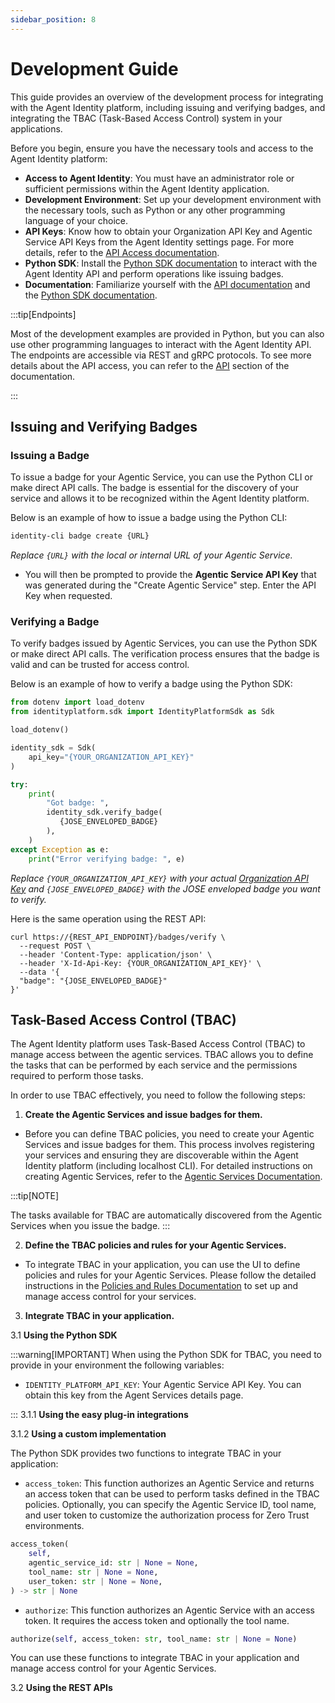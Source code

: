 ```yaml
---
sidebar_position: 8
---
```


# Development Guide

This guide provides an overview of the development process for integrating with the Agent Identity platform, including issuing and verifying badges, and integrating the TBAC (Task-Based Access Control) system in your applications.

Before you begin, ensure you have the necessary tools and access to the Agent Identity platform:

- **Access to Agent Identity**: You must have an administrator role or sufficient permissions within the Agent Identity application.
- **Development Environment**: Set up your development environment with the necessary tools, such as Python or any other programming language of your choice.
- **API Keys**: Know how to obtain your Organization API Key and Agentic Service API Keys from the Agent Identity settings page. For more details, refer to the [API Access documentation](/docs/api).
- **Python SDK**: Install the [Python SDK documentation](/docs/sdk#python-sdk) to interact with the Agent Identity API and perform operations like issuing badges.
- **Documentation**: Familiarize yourself with the [API documentation](/docs/api) and the [Python SDK documentation](/docs/sdk#python-sdk).

:::tip[Endpoints]

Most of the development examples are provided in Python, but you can also use other programming languages to interact with the Agent Identity API. The endpoints are accessible via REST and gRPC protocols.
To see more details about the API access, you can refer to the [API](/docs/api) section of the documentation.

:::

## Issuing and Verifying Badges

### Issuing a Badge

To issue a badge for your Agentic Service, you can use the Python CLI or make direct API calls. The badge is essential for the discovery of your service and allows it to be recognized within the Agent Identity platform.

Below is an example of how to issue a badge using the Python CLI:

```bash
identity-cli badge create {URL}
```

_Replace `{URL}` with the local or internal URL of your Agentic Service._

- You will then be prompted to provide the **Agentic Service API Key** that was generated during the "Create Agentic Service" step. Enter the API Key when requested.

### Verifying a Badge

To verify badges issued by Agentic Services, you can use the Python SDK or make direct API calls. The verification process ensures that the badge is valid and can be trusted for access control.

Below is an example of how to verify a badge using the Python SDK:

```python
from dotenv import load_dotenv
from identityplatform.sdk import IdentityPlatformSdk as Sdk

load_dotenv()

identity_sdk = Sdk(
    api_key="{YOUR_ORGANIZATION_API_KEY}"
)

try:
    print(
        "Got badge: ",
        identity_sdk.verify_badge(
           {JOSE_ENVELOPED_BADGE}
        ),
    )
except Exception as e:
    print("Error verifying badge: ", e)
```

_Replace `{YOUR_ORGANIZATION_API_KEY}` with your actual [Organization API Key](/docs/api#organization-api-key) and `{JOSE_ENVELOPED_BADGE}` with the JOSE enveloped badge you want to verify._

Here is the same operation using the REST API:

```curl
curl https://{REST_API_ENDPOINT}/badges/verify \
  --request POST \
  --header 'Content-Type: application/json' \
  --header 'X-Id-Api-Key: {YOUR_ORGANIZATION_API_KEY}' \
  --data '{
  "badge": "{JOSE_ENVELOPED_BADGE}"
}'
```

## Task-Based Access Control (TBAC)

The Agent Identity platform uses Task-Based Access Control (TBAC) to manage access between the agentic services. TBAC allows you to define the tasks that can be performed by each service and the permissions required to perform those tasks.

In order to use TBAC effectively, you need to follow the following steps:

1. **Create the Agentic Services and issue badges for them.**

- Before you can define TBAC policies, you need to create your Agentic Services and issue badges for them. This process involves registering your services and ensuring they are discoverable within the Agent Identity platform (including localhost CLI). For detailed instructions on creating Agentic Services, refer to the [Agentic Services Documentation](/docs/agentic-service).

:::tip[NOTE]

The tasks available for TBAC are automatically discovered from the Agentic Services when you issue the badge.
:::

2. **Define the TBAC policies and rules for your Agentic Services.**

- To integrate TBAC in your application, you can use the UI to define policies and rules for your Agentic Services. Please follow the detailed instructions in the [Policies and Rules Documentation](/docs/policies) to set up and manage access control for your services.

3. **Integrate TBAC in your application.**

3.1 **Using the Python SDK**

:::warning[IMPORTANT]
When using the Python SDK for TBAC, you need to provide in your environment the following variables:

- `IDENTITY_PLATFORM_API_KEY`: Your Agentic Service API Key. You can obtain this key from the Agent Services details page.

:::
3.1.1 **Using the easy plug-in integrations**

3.1.2 **Using a custom implementation**

The Python SDK provides two functions to integrate TBAC in your application:

- `access_token`: This function authorizes an Agentic Service and returns an access token that can be used to perform tasks defined in the TBAC policies. Optionally, you can specify the Agentic Service ID, tool name, and user token to customize the authorization process for Zero Trust environments.

```python
access_token(
    self,
    agentic_service_id: str | None = None,
    tool_name: str | None = None,
    user_token: str | None = None,
) -> str | None
```

- `authorize`: This function authorizes an Agentic Service with an access token. It requires the access token and optionally the tool name.

```python
authorize(self, access_token: str, tool_name: str | None = None)
```

You can use these functions to integrate TBAC in your application and manage access control for your Agentic Services.

3.2 **Using the REST APIs**

```

```
